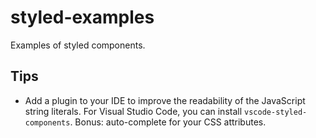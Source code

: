 # styled-examples
Examples of styled components.

## Tips

* Add a plugin to your IDE to improve the readability of the JavaScript string literals. For Visual Studio Code, you can install `vscode-styled-components`. Bonus: auto-complete for your CSS attributes. 
